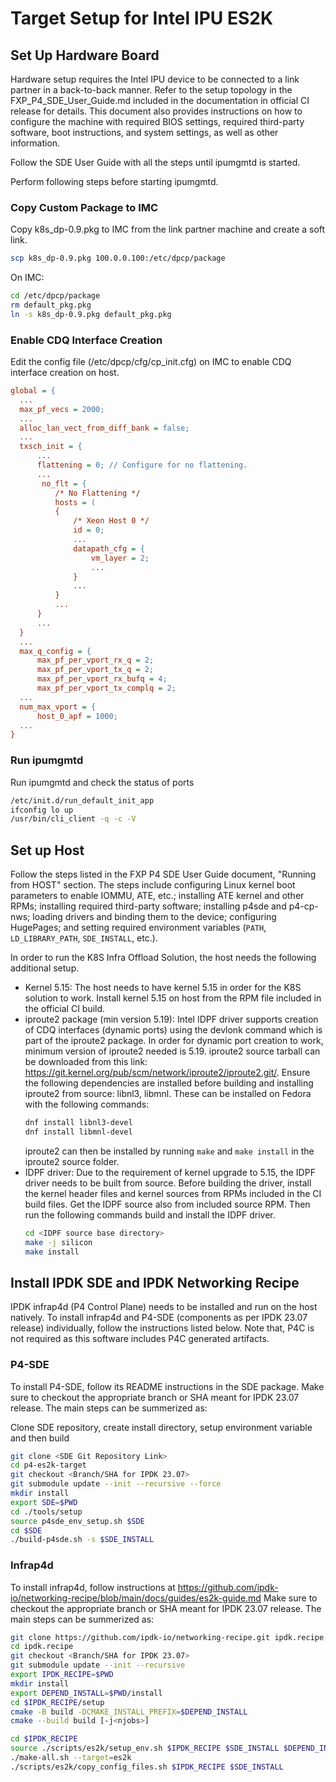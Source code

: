 # Target Setup for Intel IPU ES2K

## Set Up Hardware Board
Hardware setup requires the Intel IPU device to be connected to a link partner
in a back-to-back manner. Refer to the setup topology in the
FXP_P4_SDE_User_Guide.md included in the documentation in official CI release
for details. This document also provides instructions on how to configure the
machine with required BIOS settings, required third-party software, boot
instructions, and system settings, as well as other information.

Follow the SDE User Guide with all the steps until ipumgmtd is started.

Perform following steps before starting ipumgmtd.

### Copy Custom Package to IMC
  Copy k8s_dp-0.9.pkg to IMC from the link partner machine and create a soft link.
  ```bash
  scp k8s_dp-0.9.pkg 100.0.0.100:/etc/dpcp/package
  ```
  On IMC:
  ```bash
  cd /etc/dpcp/package
  rm default_pkg.pkg
  ln -s k8s_dp-0.9.pkg default_pkg.pkg
  ```

### Enable CDQ Interface Creation
  Edit the config file (/etc/dpcp/cfg/cp_init.cfg) on IMC to enable CDQ
  interface creation on host.
  ```cfg
  global = {
	...
	max_pf_vecs = 2000;
	...
	alloc_lan_vect_from_diff_bank = false;
	...
	txsch_init = {
		...
		flattening = 0; // Configure for no flattening.
		...
		 no_flt = {
			/* No Flattening */
			hosts = (
			{
				/* Xeon Host 0 */
				id = 0;
				...
				datapath_cfg = {
					vm_layer = 2;
					...
				}
				...
			}
			...
		}
		...
	}
	...
	max_q_config = {
		max_pf_per_vport_rx_q = 2;
		max_pf_per_vport_tx_q = 2;
		max_pf_per_vport_rx_bufq = 4;
		max_pf_per_vport_tx_complq = 2;
	...
	num_max_vport = {
		host_0_apf = 1000;
	...
  }
  ```
### Run ipumgmtd
Run ipumgmtd and check the status of ports
```bash
/etc/init.d/run_default_init_app
ifconfig lo up
/usr/bin/cli_client -q -c -V
```

## Set up Host
Follow the steps listed in the FXP P4 SDE User Guide document, "Running from
HOST" section. The steps include configuring Linux kernel boot parameters to
enable IOMMU, ATE, etc.; installing ATE kernel and other RPMs; installing
required third-party software; installing p4sde and p4-cp-nws; loading drivers
and binding them to the device; configuring HugePages; and setting required
environment variables (`PATH`, `LD_LIBRARY_PATH`, `SDE_INSTALL`, etc.).

In order to run the K8S Infra Offload Solution, the host needs the following 
additional setup.
- Kernel 5.15: The host needs to have kernel 5.15 in order for the K8S solution
  to work. Install kernel 5.15 on host from the RPM file included in the official
  CI build.
- iproute2 package (min version 5.19): Intel IDPF driver supports creation of CDQ
  interfaces (dynamic ports) using the devlonk command which is part of the 
  iproute2 package. In order for dynamic port creation to work, minimum version
  of iproute2 needed is 5.19. iproute2 source tarball can be downloaded from 
  this link: https://git.kernel.org/pub/scm/network/iproute2/iproute2.git/. 
  Ensure the following dependencies are installed before building and installing
  iproute2 from source: libnl3, libmnl. These can be installed on Fedora with
  the following commands:
  ```bash
  dnf install libnl3-devel
  dnf install libmnl-devel
  ```
  iproute2 can then be installed by running `make` and `make install` in the 
  iproute2 source folder.
- IDPF driver: Due to the requirement of kernel upgrade to 5.15, the IDPF driver
  needs to be built from source. Before building the driver, install the kernel
  header files and kernel sources from RPMs included in the CI build files. Get
  the IDPF source also from included source RPM. Then run the following commands
  build and install the IDPF driver.
  ```bash
  cd <IDPF source base directory>
  make -j silicon
  make install
  ```

## Install IPDK SDE and IPDK Networking Recipe
IPDK infrap4d (P4 Control Plane) needs to be installed and run on the host
natively. To install infrap4d and P4-SDE (components as per IPDK 23.07 release)
individually, follow the instructions listed below. Note that, P4C is not
required as this software includes P4C generated artifacts.
 
### P4-SDE
  To install P4-SDE, follow its README instructions in the SDE package.
  Make sure to checkout the appropriate branch or SHA meant for IPDK 23.07
  release. The main steps can be summerized as:

  Clone SDE repository, create install directory, setup environment variable and
  then build
  ```bash
  git clone <SDE Git Repository Link>
  cd p4-es2k-target
  git checkout <Branch/SHA for IPDK 23.07>
  git submodule update --init --recursive --force
  mkdir install
  export SDE=$PWD
  cd ./tools/setup
  source p4sde_env_setup.sh $SDE
  cd $SDE
  ./build-p4sde.sh -s $SDE_INSTALL
  ```

### Infrap4d
  To install infrap4d, follow instructions at
  https://github.com/ipdk-io/networking-recipe/blob/main/docs/guides/es2k-guide.md
  Make sure to checkout the appropriate
  branch or SHA meant for IPDK 23.07 release. The main steps can be summerized as:
  ```bash
  git clone https://github.com/ipdk-io/networking-recipe.git ipdk.recipe
  cd ipdk.recipe
  git checkout <Branch/SHA for IPDK 23.07>
  git submodule update --init --recursive
  export IPDK_RECIPE=$PWD
  mkdir install
  export DEPEND_INSTALL=$PWD/install
  cd $IPDK_RECIPE/setup
  cmake -B build -DCMAKE_INSTALL_PREFIX=$DEPEND_INSTALL
  cmake --build build [-j<njobs>]

  cd $IPDK_RECIPE
  source ./scripts/es2k/setup_env.sh $IPDK_RECIPE $SDE_INSTALL $DEPEND_INSTALL
  ./make-all.sh --target=es2k
  ./scripts/es2k/copy_config_files.sh $IPDK_RECIPE $SDE_INSTALL
  ```
